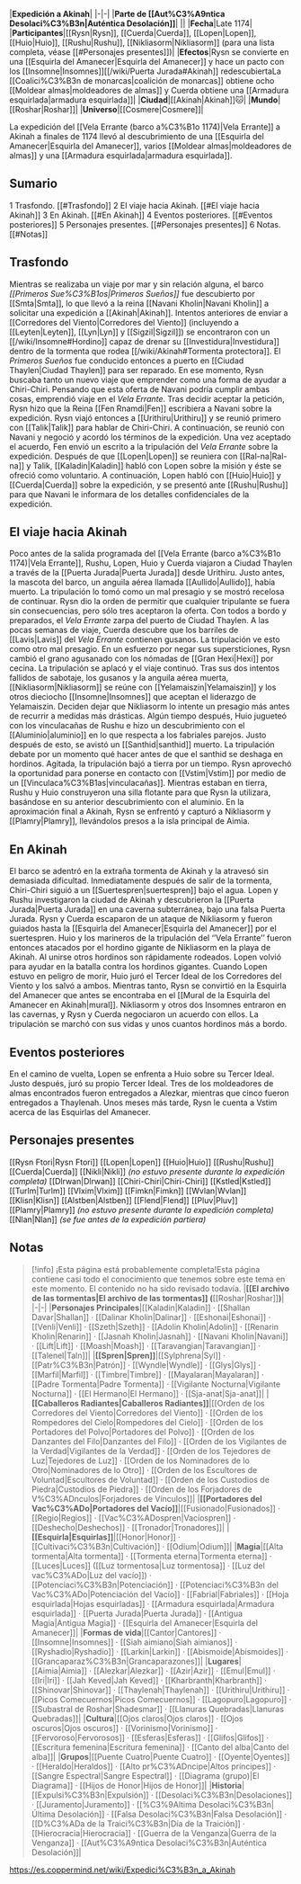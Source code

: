 

|**Expedición a Akinah**|
|-|-|
|**Parte de [[Aut%C3%A9ntica Desolaci%C3%B3n\|Auténtica Desolación]]**|
||
|**Fecha**|Late 1174|
|**Participantes**|[[Rysn\|Rysn]], [[Cuerda\|Cuerda]], [[Lopen\|Lopen]], [[Huio\|Huio]], [[Rushu\|Rushu]], [[Nikliasorm\|Nikliasorm]] (para una lista completa, véase [[#Personajes presentes]])|
|**Efectos**|Rysn se convierte en una [[Esquirla del Amanecer\|Esquirla del Amanecer]] y hace un pacto con los [[Insomne\|Insomnes]][[/wiki/Puerta Jurada#Akinah]] redescubiertaLa [[Coalici%C3%B3n de monarcas\|coalición de monarcas]] obtiene ocho [[Moldear almas\|moldeadores de almas]] y Cuerda obtiene una [[Armadura esquirlada\|armadura esquirlada]]|
|**Ciudad**|[[Akinah\|Akinah]]🐱︎|
|**Mundo**|[[Roshar\|Roshar]]|
|**Universo**|[[Cosmere\|Cosmere]]|

La expedición del [[Vela Errante (barco a%C3%B1o 1174)\|Vela Errante]] a Akinah a finales de 1174 llevó al descubrimiento de una [[Esquirla del Amanecer\|Esquirla del Amanecer]], varios [[Moldear almas\|moldeadores de almas]] y una [[Armadura esquirlada\|armadura esquirlada]].

## Sumario

1 Trasfondo. [[#Trasfondo]] 
2 El viaje hacia Akinah. [[#El viaje hacia Akinah]] 
3 En Akinah. [[#En Akinah]] 
4 Eventos posteriores. [[#Eventos posteriores]] 
5 Personajes presentes. [[#Personajes presentes]] 
6 Notas. [[#Notas]] 


## Trasfondo
Mientras se realizaba un viaje por mar y sin relación alguna, el barco *[[Primeros Sue%C3%B1os\|Primeros Sueños]]* fue descubierto por [[Smta\|Smta]], lo que llevó a la reina [[Navani Kholin\|Navani Kholin]] a solicitar una expedición a [[Akinah\|Akinah]]. Intentos anteriores de enviar a [[Corredores del Viento\|Corredores del Viento]] (incluyendo a [[Leyten\|Leyten]], [[Lyn\|Lyn]] y [[Sigzil\|Sigzil]]) se encontraron con un [[/wiki/Insomne#Hordino]] capaz de drenar su [[Investidura\|Investidura]] dentro de la tormenta que rodea [[/wiki/Akinah#Tormenta protectora]]. El *Primeros Sueños* fue conducido entonces a puerto en [[Ciudad Thaylen\|Ciudad Thaylen]] para ser reparado. En ese momento, Rysn buscaba tanto un nuevo viaje que emprender como una forma de ayudar a Chiri-Chiri. Pensando que esta oferta de Navani podría cumplir ambas cosas, emprendió viaje en el *Vela Errante*.
Tras decidir aceptar la petición, Rysn hizo que la Reina [[Fen Rnamdi\|Fen]] escribiera a Navani sobre la expedición. Rysn viajó entonces a [[Urithiru\|Urithiru]] y se reunió primero con [[Talik\|Talik]] para hablar de Chiri-Chiri. A continuación, se reunió con Navani y negoció y acordó los términos de la expedición. Una vez aceptado el acuerdo, Fen envió un escrito a la tripulación del *Vela Errante* sobre la expedición.
Después de que [[Lopen\|Lopen]] se reuniera con [[Ral-na\|Ral-na]] y Talik, [[Kaladin\|Kaladin]] habló con Lopen sobre la misión y éste se ofreció como voluntario. A continuación, Lopen habló con [[Huio\|Huio]] y [[Cuerda\|Cuerda]] sobre la expedición, y se presentó ante [[Rushu\|Rushu]] para que Navani le informara de los detalles confidenciales de la expedición.

## El viaje hacia Akinah
Poco antes de la salida programada del [[Vela Errante (barco a%C3%B1o 1174)\|Vela Errante]], Rushu, Lopen, Huio y Cuerda viajaron a Ciudad Thaylen a través de la [[Puerta Jurada\|Puerta Jurada]] desde Urithiru. Justo antes, la mascota del barco, un anguila aérea llamada [[Aullido\|Aullido]], había muerto. La tripulación lo tomó como un mal presagio y se mostró recelosa de continuar. Rysn dio la orden de permitir que cualquier tripulante se fuera sin consecuencias, pero sólo tres aceptaron la oferta.
Con todos a bordo y preparados, el *Vela Errante* zarpa del puerto de Ciudad Thaylen.
A las pocas semanas de viaje, Cuerda descubre que los barriles de [[Lavis\|Lavis]] del *Vela Errante* contienen gusanos. La tripulación ve esto como otro mal presagio. En un esfuerzo por negar sus supersticiones, Rysn cambió el grano agusanado con los nómadas de [[Gran Hexi\|Hexi]] por cecina. La tripulación se aplacó y el viaje continuó.
Tras sus dos intentos fallidos de sabotaje, los gusanos y la anguila aérea muerta, [[Nikliasorm\|Nikliasorm]] se reúne con [[Yelamaiszin\|Yelamaiszin]] y los otros dieciocho [[Insomne\|Insomnes]] que aceptan el liderazgo de Yelamaiszin. Deciden dejar que Nikliasorm lo intente un presagio más antes de recurrir a medidas más drásticas.
Algún tiempo después, Huio jugueteó con los vinculacañas de Rushu e hizo un descubrimiento con el [[Aluminio\|aluminio]] en lo que respecta a los fabriales parejos. Justo después de esto, se avistó un [[Santhid\|santhid]] muerto. La tripulación debate por un momento qué hacer antes de que el santhid se deshaga en hordinos.
Agitada, la tripulación bajó a tierra por un tiempo. Rysn aprovechó la oportunidad para ponerse en contacto con [[Vstim\|Vstim]] por medio de un [[Vinculaca%C3%B1as\|vinculacañas]]. Mientras estaban en tierra, Rushu y Huio construyeron una silla flotante para que Rysn la utilizara, basándose en su anterior descubrimiento con el aluminio.
En la aproximación final a Akinah, Rysn se enfrentó y capturó a Nikliasorm y [[Plamry\|Plamry]], llevándolos presos a la isla principal de Aimia.

## En Akinah
El barco se adentró en la extraña tormenta de Akinah y la atravesó sin demasiada dificultad. Inmediatamente después de salir de la tormenta, Chiri-Chiri siguió a un [[Suertespren\|suertespren]] bajo el agua. Lopen y Rushu investigaron la ciudad de Akinah y descubrieron la [[Puerta Jurada\|Puerta Jurada]] en una caverna subterránea, bajo una falsa Puerta Jurada. Rysn y Cuerda escaparon de un ataque de Nikliasorm y fueron guiados hasta la [[Esquirla del Amanecer\|Esquirla del Amanecer]] por el suertespren. Huio y los marineros de la tripulación del ‘’Vela Errante’’ fueron entonces atacados por el hordino gigante de Nikliasorm en la playa de Akinah. Al unirse otros hordinos son rápidamente rodeados. Lopen volvió para ayudar en la batalla contra los hordinos gigantes. Cuando Lopen estuvo en peligro de morir, Huio juró el Tercer Ideal de los Corredores del Viento y los salvó a ambos. Mientras tanto, Rysn se convirtió en la Esquirla del Amanecer que antes se encontraba en el [[Mural de la Esquirla del Amanecer en Akinah\|mural]]. Nikliasorm y otros dos Insomnes entraron en las cavernas, y Rysn y Cuerda negociaron un acuerdo con ellos. La tripulación se marchó con sus vidas y unos cuantos hordinos más a bordo.

## Eventos posteriores
En el camino de vuelta, Lopen se enfrenta a Huio sobre su Tercer Ideal. Justo después, juró su propio Tercer Ideal. Tres de los moldeadores de almas encontrados fueron entregados a Alezkar, mientras que cinco fueron entregados a Thaylenah. Unos meses más tarde, Rysn le cuenta a Vstim acerca de las Esquirlas del Amanecer.

## Personajes presentes

[[Rysn Ftori\|Rysn Ftori]]
[[Lopen\|Lopen]]
[[Huio\|Huio]]
[[Rushu\|Rushu]]
[[Cuerda\|Cuerda]]
[[Nikli\|Nikli]] *(no estuvo presente durante la expedición completa)*
[[Dlrwan\|Dlrwan]]
[[Chiri-Chiri\|Chiri-Chiri]]
[[Kstled\|Kstled]]
[[Turlm\|Turlm]]
[[Vlxim\|Vlxim]]
[[Fimkn\|Fimkn]]
[[Wvlan\|Wvlan]]
[[Klisn\|Klisn]]
[[Alstben\|Alstben]]
[[Flend\|Flend]]
[[Pluv\|Pluv]]
[[Plamry\|Plamry]] *(no estuvo presente durante la expedición completa)*
[[Nlan\|Nlan]] *(se fue antes de la expedición partiera)*

## Notas

> [!info] ¡Esta página está probablemente completa!Esta página contiene casi todo el conocimiento que tenemos sobre este tema en este momento.
El contenido no ha sido revisado todavía.
|**[[El archivo de las tormentas\|El archivo de las tormentas]] (**[[Roshar\|Roshar]]**)**|
|-|-|
|**Personajes Principales**|[[Kaladin\|Kaladin]] · [[Shallan Davar\|Shallan]] · [[Dalinar Kholin\|Dalinar]] · [[Eshonai\|Eshonai]] · [[Venli\|Venli]] · [[Szeth\|Szeth]] · [[Adolin Kholin\|Adolin]] · [[Renarin Kholin\|Renarin]] · [[Jasnah Kholin\|Jasnah]] · [[Navani Kholin\|Navani]] · [[Lift\|Lift]] · [[Moash\|Moash]] · [[Taravangian\|Taravangian]] · [[Talenel\|Taln]]|
|**[[Spren\|Spren]]**|[[Sylphrena\|Syl]] · [[Patr%C3%B3n\|Patrón]] · [[Wyndle\|Wyndle]] · [[Glys\|Glys]] · [[Marfil\|Marfil]] · [[Timbre\|Timbre]] · [[Mayalaran\|Mayalaran]] · [[Padre Tormenta\|Padre Tormenta]] · [[Vigilante Nocturna\|Vigilante Nocturna]] · [[El Hermano\|El Hermano]] · [[Sja-anat\|Sja-anat]]|
|**[[Caballeros Radiantes\|Caballeros Radiantes]]**|[[Orden de los Corredores del Viento\|Corredores del Viento]] · [[Orden de los Rompedores del Cielo\|Rompedores del Cielo]] · [[Orden de los Portadores del Polvo\|Portadores del Polvo]] · [[Orden de los Danzantes del Filo\|Danzantes del Filo]] · [[Orden de los Vigilantes de la Verdad\|Vigilantes de la Verdad]] · [[Orden de los Tejedores de Luz\|Tejedores de Luz]] · [[Orden de los Nominadores de lo Otro\|Nominadores de lo Otro]] · [[Orden de los Escultores de Voluntad\|Escultores de Voluntad]] · [[Orden de los Custodios de Piedra\|Custodios de Piedra]] · [[Orden de los Forjadores de V%C3%ADnculos\|Forjadores de Vínculos]]|
|**[[Portadores del Vac%C3%ADo\|Portadores del Vacío]]**|[[Fusionado\|Fusionados]] · [[Regio\|Regios]] · [[Vac%C3%ADospren\|Vacíospren]] · [[Deshecho\|Deshechos]] · [[Tronador\|Tronadores]]|
|**[[Esquirla\|Esquirlas]]**|[[Honor\|Honor]] · [[Cultivaci%C3%B3n\|Cultivación]] · [[Odium\|Odium]]|
|**Magia**|[[Alta tormenta\|Alta tormenta]] · [[Tormenta eterna\|Tormenta eterna]] · [[Luces\|Luces]] ([[Luz tormentosa\|Luz tormentosa]] · [[Luz del vac%C3%ADo\|Luz del vacío]]) · [[Potenciaci%C3%B3n\|Potenciación]] · [[Potenciaci%C3%B3n del Vac%C3%ADo\|Potenciación del Vacío]] · [[Fabrial\|Fabriales]] · [[Hoja esquirlada\|Hojas esquirladas]] · [[Armadura esquirlada\|Armadura esquirlada]] · [[Puerta Jurada\|Puerta Jurada]] · [[Antigua Magia\|Antigua Magia]] · [[Esquirla del Amanecer\|Esquirla del Amanecer]]|
|**Formas de vida**|[[Cantor\|Cantores]] · [[Insomne\|Insomnes]] · [[Siah aimiano\|Siah aimianos]] · [[Ryshadio\|Ryshadio]] · [[Larkin\|Larkin]] · [[Abismoide\|Abismoides]] · [[Grancaparaz%C3%B3n\|Grancaparazones]]|
|**Lugares**|[[Aimia\|Aimia]] · [[Alezkar\|Alezkar]] · [[Azir\|Azir]] · [[Emul\|Emul]] · [[Iri\|Iri]] · [[Jah Keved\|Jah Keved]] · [[Kharbranth\|Kharbranth]] · [[Shinovar\|Shinovar]] · [[Thaylenah\|Thaylenah]] · [[Urithiru\|Urithiru]] · [[Picos Comecuernos\|Picos Comecuernos]] · [[Lagopuro\|Lagopuro]] · [[Subastral de Roshar\|Shadesmar]] · [[Llanuras Quebradas\|Llanuras Quebradas]]|
|**Cultura**|[[Ojos claros\|Ojos claros]] · [[Ojos oscuros\|Ojos oscuros]] · [[Vorinismo\|Vorinismo]] · [[Fervoroso\|Fervorosos]] · [[Esferas\|Esferas]] · [[Glifos\|Glifos]] · [[Escritura femenina\|Escritura femenina]] · [[Canto del alba\|Canto del alba]]|
|**Grupos**|[[Puente Cuatro\|Puente Cuatro]] · [[Oyente\|Oyentes]] · [[Heraldo\|Heraldos]] · [[Alto pr%C3%ADncipe\|Altos príncipes]] · [[Sangre Espectral\|Sangre Espectral]] · [[Diagrama (grupo)\|El Diagrama]] · [[Hijos de Honor\|Hijos de Honor]]|
|**Historia**|[[Expulsi%C3%B3n\|Expulsión]] · [[Desolaci%C3%B3n\|Desolaciones]] · [[Juramento\|Juramento]] · [[%C3%9Altima Desolaci%C3%B3n\|Última Desolación]] · [[Falsa Desolaci%C3%B3n\|Falsa Desolación]] · [[D%C3%ADa de la Traici%C3%B3n\|Día de la Traición]] · [[Hierocracia\|Hierocracia]] · [[Guerra de la Venganza\|Guerra de la Venganza]] · [[Aut%C3%A9ntica Desolaci%C3%B3n\|Auténtica Desolación]]|



https://es.coppermind.net/wiki/Expedici%C3%B3n_a_Akinah